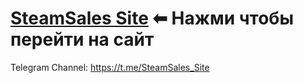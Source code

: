 # [SteamSales Site](https://outways.github.io/Steam-Sales) ⬅ Нажми чтобы перейти на сайт

Telegram Channel: https://t.me/SteamSales_Site

